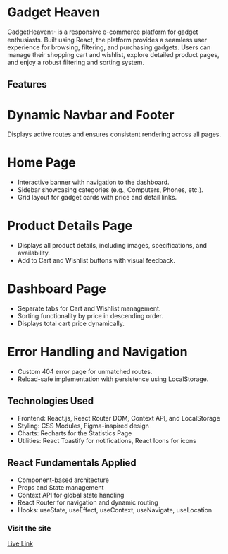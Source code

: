 
# Gadget Heaven 

GadgetHeaven✨ is a responsive e-commerce platform for gadget enthusiasts. Built using React, the platform provides a seamless user experience for browsing, filtering, and purchasing gadgets. Users can manage their shopping cart and wishlist, explore detailed product pages, and enjoy a robust filtering and sorting system.


## Features


# Dynamic Navbar and Footer

Displays active routes and ensures consistent rendering across all pages.

# Home Page

- Interactive banner with navigation to the dashboard.
- Sidebar showcasing categories (e.g., Computers, Phones, etc.).
- Grid layout for gadget cards with price and detail links.

# Product Details Page

-  Displays all product details, including images, specifications, and availability.
- Add to Cart and Wishlist buttons with visual feedback.

# Dashboard Page

- Separate tabs for Cart and Wishlist management.
- Sorting functionality by price in descending order.
- Displays total cart price dynamically.

# Error Handling and Navigation

- Custom 404 error page for unmatched routes.
- Reload-safe implementation with persistence using LocalStorage.

## Technologies Used
- Frontend: React.js, React Router DOM, Context API, and LocalStorage
- Styling: CSS Modules, Figma-inspired design
- Charts: Recharts for the Statistics Page
- Utilities: React Toastify for notifications, React Icons for icons

## React Fundamentals Applied

- Component-based architecture
- Props and State management
- Context API for global state handling
- React Router for navigation and dynamic routing
- Hooks: useState, useEffect, useContext, useNavigate,  useLocation


### Visit the site

[Live Link](http://my-dream-11.surge.sh/)

